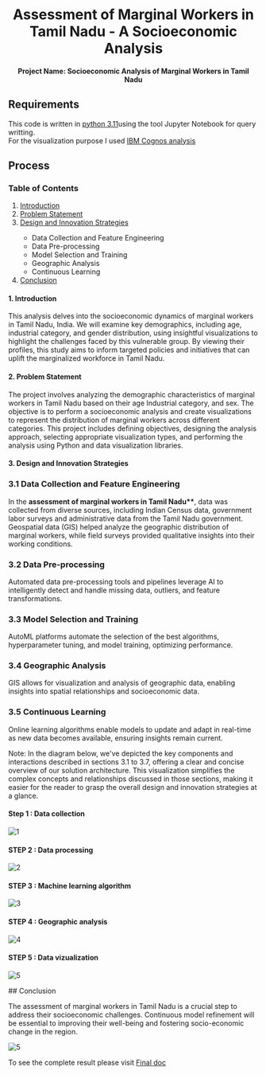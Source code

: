 <div align="center">
 <h1>Assessment of Marginal Workers in Tamil Nadu - A Socioeconomic Analysis</h1>
 <h4>Project Name: Socioeconomic Analysis of Marginal Workers in Tamil Nadu</h4>
 </div>

 ## Requirements
 This code is written in <a href="https://www.python.org/downloads/release/python-3110/"> python 3.11</a>using the tool Jupyter Notebook for query writting.<br>
 For the visualization purpose I used <a href="https://www.ibm.com/products/cognos-analytics">IBM Cognos analysis</a>

 ## Process
<div>
        <h3>Table of Contents</h3>
        <ol>
            <a class="link" href="#intro"><li>Introduction</li></a>
            <a class="link" href="#prob"><li>Problem Statement</li></a>
            <a class="link" href="#des"><li>Design and Innovation Strategies</li></a>
            <ul>
                <li>Data Collection and Feature Engineering</li>
                <li>Data Pre-processing</li>
                <li>Model Selection and Training</li>
                <li>Geographic Analysis</li>
                <li>Continuous Learning</li>
            </ul>
            <a class="link" href="#concl"><li>Conclusion</li></a>
        </ol>


    
 <div id="intro">
 <h4>1. Introduction</h4>
        <p>This analysis delves into the socioeconomic dynamics of marginal workers in Tamil Nadu, India. We will examine key demographics, including age, industrial category, and gender distribution, using insightful visualizations to highlight the challenges faced by this vulnerable group. By viewing their profiles, this study aims to inform targeted policies and initiatives that can uplift the marginalized workforce in Tamil Nadu.</p>
</div>
<div id="prob">   
 <h4>2. Problem Statement</h4>
        <p>The project involves analyzing the demographic characteristics of marginal workers in Tamil Nadu based on their age Industrial category, and sex. The objective is to perform a socioeconomic analysis and create visualizations to represent the distribution of marginal workers across different categories. This project includes defining objectives, designing the analysis approach, selecting appropriate visualization types, and performing the analysis using Python and data visualization libraries.</p>
  </div>
  <div id="des"> 
 <h4>3. Design and Innovation Strategies</h4>

  <h3>3.1 Data Collection and Feature Engineering</h3>
        <p>In the <b>assessment of marginal workers in Tamil Nadu**</b>, data was collected from diverse sources, including Indian Census data, government labor surveys and administrative data from the Tamil Nadu government. Geospatial data (GIS) helped analyze the geographic distribution of marginal workers, while field surveys provided qualitative insights into their working conditions.</p>
        
  <h3>3.2 Data Pre-processing</h3>
        <p>Automated data pre-processing tools and pipelines leverage AI to intelligently detect and handle missing data, outliers, and feature transformations.</p>
        
  <h3>3.3 Model Selection and Training</h3>
        <p>AutoML platforms automate the selection of the best algorithms, hyperparameter tuning, and model training, optimizing performance.</p>
        
  <h3>3.4 Geographic Analysis</h3>
        <p>GIS allows for visualization and analysis of geographic data, enabling insights into spatial relationships and socioeconomic data.</p>
        
  <h3>3.5 Continuous Learning</h3>
        <p>Online learning algorithms enable models to update and adapt in real-time as new data becomes available, ensuring insights remain current.</p>
    
<p>Note: In the diagram below, we've depicted the key components and interactions described in sections 3.1 to 3.7, offering a clear and concise overview of our solution architecture. This visualization simplifies the complex concepts and relationships discussed in those sections, making it easier for the reader to grasp the overall design and innovation strategies at a glance.</p>

<h4>Step 1 : Data collection</h4> 

![1](https://github.com/user-attachments/assets/76edc34e-49bc-4d40-8d73-0974e0d3708e)
<h4>STEP 2 : Data processing</h4>

![2](https://github.com/user-attachments/assets/158cf98a-76e0-43ab-ae14-67273673e1af)

<h4>STEP 3 : Machine learning algorithm</h4>

![3](https://github.com/user-attachments/assets/2b28998b-b365-4e5d-a494-60733e1d6d30)

<h4>STEP 4 : Geographic analysis</h4>  

![4](https://github.com/user-attachments/assets/31db5ec7-8c30-4b9b-8355-8c7f9f2e7cf0)

<h4>STEP 5 : Data vizualization</h4>

![5](https://github.com/user-attachments/assets/1f560972-8d45-426d-a597-801df0cc67cf)


 </div>

 <div id="concl">  
## Conclusion
<p>The assessment of marginal workers in Tamil Nadu is a crucial step to address their socioeconomic challenges. Continuous model refinement will be essential to improving their well-being and fostering socio-economic change in the region. 

![5](https://github.com/user-attachments/assets/1f560972-8d45-426d-a597-801df0cc67cf)


To see the complete result please visit <a class="link" href="[Final doc.docx](https://github.com/user-attachments/files/17031944/Final.doc.docx)">Final doc</a>
</p>
</div>
